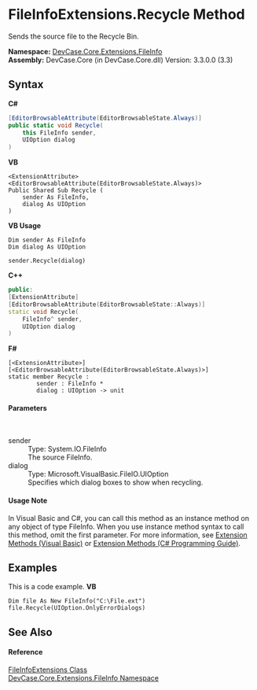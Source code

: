 # FileInfoExtensions.Recycle Method 
 

Sends the source file to the Recycle Bin.

**Namespace:**&nbsp;<a href="N_DevCase_Core_Extensions_FileInfo">DevCase.Core.Extensions.FileInfo</a><br />**Assembly:**&nbsp;DevCase.Core (in DevCase.Core.dll) Version: 3.3.0.0 (3.3)

## Syntax

**C#**<br />
``` C#
[EditorBrowsableAttribute(EditorBrowsableState.Always)]
public static void Recycle(
	this FileInfo sender,
	UIOption dialog
)
```

**VB**<br />
``` VB
<ExtensionAttribute>
<EditorBrowsableAttribute(EditorBrowsableState.Always)>
Public Shared Sub Recycle ( 
	sender As FileInfo,
	dialog As UIOption
)
```

**VB Usage**<br />
``` VB Usage
Dim sender As FileInfo
Dim dialog As UIOption

sender.Recycle(dialog)
```

**C++**<br />
``` C++
public:
[ExtensionAttribute]
[EditorBrowsableAttribute(EditorBrowsableState::Always)]
static void Recycle(
	FileInfo^ sender, 
	UIOption dialog
)
```

**F#**<br />
``` F#
[<ExtensionAttribute>]
[<EditorBrowsableAttribute(EditorBrowsableState.Always)>]
static member Recycle : 
        sender : FileInfo * 
        dialog : UIOption -> unit 

```


#### Parameters
&nbsp;<dl><dt>sender</dt><dd>Type: System.IO.FileInfo<br />The source FileInfo.</dd><dt>dialog</dt><dd>Type: Microsoft.VisualBasic.FileIO.UIOption<br />Specifies which dialog boxes to show when recycling.</dd></dl>

#### Usage Note
In Visual Basic and C#, you can call this method as an instance method on any object of type FileInfo. When you use instance method syntax to call this method, omit the first parameter. For more information, see <a href="https://docs.microsoft.com/dotnet/visual-basic/programming-guide/language-features/procedures/extension-methods">Extension Methods (Visual Basic)</a> or <a href="https://docs.microsoft.com/dotnet/csharp/programming-guide/classes-and-structs/extension-methods">Extension Methods (C# Programming Guide)</a>.

## Examples
This is a code example. 
**VB**<br />
``` VB
Dim file As New FileInfo("C:\File.ext")
file.Recycle(UIOption.OnlyErrorDialogs)
```


## See Also


#### Reference
<a href="T_DevCase_Core_Extensions_FileInfo_FileInfoExtensions">FileInfoExtensions Class</a><br /><a href="N_DevCase_Core_Extensions_FileInfo">DevCase.Core.Extensions.FileInfo Namespace</a><br />
